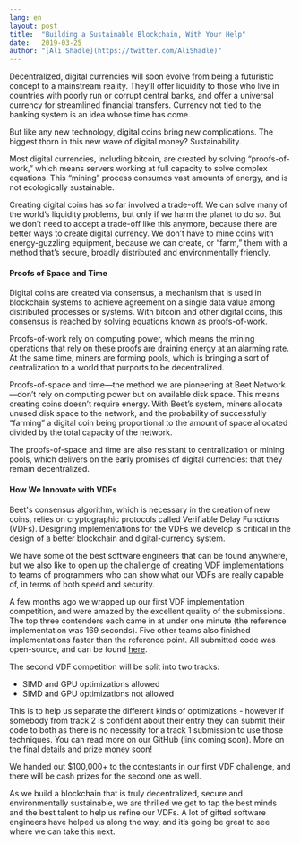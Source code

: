 ```yaml
---
lang: en
layout: post
title:  "Building a Sustainable Blockchain, With Your Help"
date:   2019-03-25
author: "[Ali Shadle](https://twitter.com/AliShadle)"
---
```


Decentralized, digital currencies will soon evolve from being a futuristic concept to a mainstream reality. They’ll offer liquidity to those who live in countries with poorly run or corrupt central banks, and offer a universal currency for streamlined financial transfers. Currency not tied to the banking system is an idea whose time has come.

But like any new technology, digital coins bring new complications. The biggest thorn in this new wave of digital money? Sustainability.

Most digital currencies, including bitcoin, are created by solving “proofs-of-work,” which means
servers working at full capacity to solve complex equations. This “mining” process consumes vast amounts of energy, and is not ecologically sustainable.

Creating digital coins has so far involved a trade-off: We can solve many of the world’s liquidity problems, but only if we harm the planet to do so. But we don’t need to accept a trade-off like this anymore, because there are better ways to create digital currency. We don’t have to mine coins with energy-guzzling equipment, because we can create, or “farm,” them with a method that’s secure, broadly distributed and environmentally friendly.

#### Proofs of Space and Time


Digital coins are created via consensus, a mechanism that is used in blockchain systems to achieve agreement on a single data value among distributed processes or systems. With bitcoin and other digital coins, this consensus is reached by solving equations known as proofs-of-work.

Proofs-of-work rely on computing power, which means the mining operations that rely on these proofs are draining energy at an alarming rate. At the same time, miners are forming pools, which is bringing a sort of centralization to a world that purports to be decentralized.

Proofs-of-space and time—the method we are pioneering at Beet Network—don’t rely on computing power but on available disk space. This means creating coins doesn’t require energy. With Beet’s system, miners allocate unused disk space to the network, and the probability of successfully “farming” a digital coin being proportional to the amount of space allocated divided by the total capacity of the network.

The proofs-of-space and time are also resistant to centralization or mining pools, which delivers on the early promises of digital currencies: that they remain decentralized.

#### How We Innovate with VDFs


Beet's consensus algorithm, which is necessary in the creation of new coins, relies on cryptographic protocols called Verifiable Delay Functions (VDFs). Designing implementations for the VDFs we develop is critical in the design of a better blockchain and digital-currency system.

We have some of the best software engineers that can be found anywhere, but we also like to open up the challenge of creating VDF implementations to teams of programmers who can show what our VDFs are really capable of, in terms of both speed and security.

A few months ago we wrapped up our first VDF implementation competition, and were amazed by the excellent quality of the submissions. The top three contenders each came in at under one minute (the reference implementation was 169 seconds). Five other teams also finished implementations faster than the reference point. All submitted code was open-source, and can be found [here](https://www.beetnetwork.org/2019/01/17/beet-vdf-competition-round-1-results-and-announcements.en.html).

The second VDF competition will be split into two tracks:

* SIMD and GPU optimizations allowed
* SIMD and GPU optimizations not allowed

This is to help us separate the different kinds of optimizations - however if somebody from track 2 is confident about their entry they can submit their code to both as there is no necessity for a track 1 submission to use those techniques. You can read more on our GitHub (link coming soon). More on the final details and prize money soon!

We handed out $100,000+ to the contestants in our first VDF challenge, and there will be cash prizes for the second one as well.

As we build a blockchain that is truly decentralized, secure and environmentally sustainable, we are thrilled we get to tap the best minds and the best talent to help us refine our VDFs. A lot of gifted software engineers have helped us along the way, and it’s going be great to see where we can take this next.
